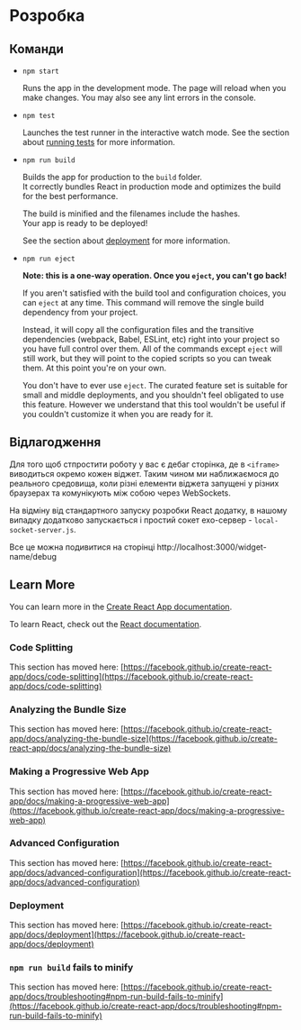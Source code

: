 # Розробка

## Команди

- `npm start`

  Runs the app in the development mode.
  The page will reload when you make changes.
  You may also see any lint errors in the console.

- `npm test`

  Launches the test runner in the interactive watch mode. See the section about [running tests](https://facebook.github.io/create-react-app/docs/running-tests) for more information.

- `npm run build`

  Builds the app for production to the `build` folder.\
   It correctly bundles React in production mode and optimizes the build for the best performance.

  The build is minified and the filenames include the hashes.\
   Your app is ready to be deployed!

  See the section about [deployment](https://facebook.github.io/create-react-app/docs/deployment) for more information.

- `npm run eject`

  **Note: this is a one-way operation. Once you `eject`, you can't go back!**

  If you aren't satisfied with the build tool and configuration choices, you can `eject` at any time. This command will remove the single build dependency from your project.

  Instead, it will copy all the configuration files and the transitive dependencies (webpack, Babel, ESLint, etc) right into your project so you have full control over them. All of the commands except `eject` will still work, but they will point to the copied scripts so you can tweak them. At this point you're on your own.

  You don't have to ever use `eject`. The curated feature set is suitable for small and middle deployments, and you shouldn't feel obligated to use this feature. However we understand that this tool wouldn't be useful if you couldn't customize it when you are ready for it.

## Відлагодження

Для того щоб стпростити роботу у вас є дебаг сторінка, де в `<iframe>` виводиться окремо кожен віджет. Таким чином ми
наближаємося до реального средовища, коли різні елементи віджета запущені у різних браузерах та комунікують між собою
через WebSockets.

На відміну від стандартного запуску розробки React додатку, в нашому випадку додатково запускається і простий сокет
ехо-сервер - `local-socket-server.js`.

Все це можна подивитися на сторінці http://localhost:3000/widget-name/debug

## Learn More

You can learn more in the [Create React App documentation](https://facebook.github.io/create-react-app/docs/getting-started).

To learn React, check out the [React documentation](https://reactjs.org/).

### Code Splitting

This section has moved here: [https://facebook.github.io/create-react-app/docs/code-splitting](https://facebook.github.io/create-react-app/docs/code-splitting)

### Analyzing the Bundle Size

This section has moved here: [https://facebook.github.io/create-react-app/docs/analyzing-the-bundle-size](https://facebook.github.io/create-react-app/docs/analyzing-the-bundle-size)

### Making a Progressive Web App

This section has moved here: [https://facebook.github.io/create-react-app/docs/making-a-progressive-web-app](https://facebook.github.io/create-react-app/docs/making-a-progressive-web-app)

### Advanced Configuration

This section has moved here: [https://facebook.github.io/create-react-app/docs/advanced-configuration](https://facebook.github.io/create-react-app/docs/advanced-configuration)

### Deployment

This section has moved here: [https://facebook.github.io/create-react-app/docs/deployment](https://facebook.github.io/create-react-app/docs/deployment)

### `npm run build` fails to minify

This section has moved here: [https://facebook.github.io/create-react-app/docs/troubleshooting#npm-run-build-fails-to-minify](https://facebook.github.io/create-react-app/docs/troubleshooting#npm-run-build-fails-to-minify)
